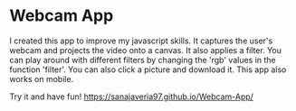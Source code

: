 # Webcam App
I created this app to improve my javascript skills. It captures the user's webcam and projects the video onto a canvas. It also applies a filter. You can play around with different filters by changing the 'rgb' values in the function 'filter'.
You can also click a picture and download it. This app also works on mobile.

Try it and have fun!
 https://sanajaveria97.github.io/Webcam-App/
